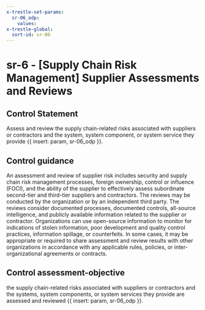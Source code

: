 ```yaml
---
x-trestle-set-params:
  sr-06_odp:
    values:
x-trestle-global:
  sort-id: sr-06
---
```


# sr-6 - \[Supply Chain Risk Management\] Supplier Assessments and Reviews

## Control Statement

Assess and review the supply chain-related risks associated with suppliers or contractors and the system, system component, or system service they provide {{ insert: param, sr-06_odp }}.

## Control guidance

An assessment and review of supplier risk includes security and supply chain risk management processes, foreign ownership, control or influence (FOCI), and the ability of the supplier to effectively assess subordinate second-tier and third-tier suppliers and contractors. The reviews may be conducted by the organization or by an independent third party. The reviews consider documented processes, documented controls, all-source intelligence, and publicly available information related to the supplier or contractor. Organizations can use open-source information to monitor for indications of stolen information, poor development and quality control practices, information spillage, or counterfeits. In some cases, it may be appropriate or required to share assessment and review results with other organizations in accordance with any applicable rules, policies, or inter-organizational agreements or contracts.

## Control assessment-objective

the supply chain-related risks associated with suppliers or contractors and the systems, system components, or system services they provide are assessed and reviewed {{ insert: param, sr-06_odp }}.
